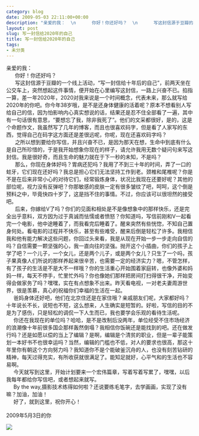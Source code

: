 ```yaml
---
category: blog
date: 2009-05-03 22:11:00+00:00
description: "亲爱的我：  \n      你好！你还好吗？  \n      写这封信源于豆瓣的"
layout: post
slug: 写一封信给2020年的自己
title: 写一封信给2020年的自己
tags:
- 未分类
---
```


亲爱的我：  
      你好！你还好吗？  
      写这封信源于豆瓣的一个线上活动，“写一封信给十年后的自己”，前两天坐在公交车上，突然想起这件事情，便开始在心里编写这封信，一路上兴奋不已。掐指一算，差一年2020年，2020对我来说是一个时间概念，代表未来，那么就写给2020年的你吧。你今年38岁哦，是不是还身体健康的活着呢？原本不想看别人写给自己的信，因为怕影响内心真实想说的话，结果还是忍不住全部看了一遍，其中有一句话很有意思，“要想忘了我，除非我死了”。他们的文采都很好，是的，这是个命题作文，我虽然写了几年的博客，而且也很喜欢码字，但是看了人家写的东西，觉得自己在码字这方面还是差很远呢，你呢，现在还喜欢码字吗？  
      之所以想到要给你写信，并且兴奋不已，是因为那天在想，生命中到底有什么是自己所珍惜的，于是我开始想象你现在的样子，请允许我用无数个疑问句来写这封信。我是很好奇，而且生命的魅力就在于下一秒的未知，不是吗？  
      那么，你现在身体好吗？胃病还犯吗？我用了不到三十年的时间，弄了一口的蛀牙，它们现在还好吗？我总是担心它们无法坚持工作到老。颈椎和尾椎呢？你是不是在后来非常小心的对待它们，经常锻炼身体，状况比我现在还要好呢？其他的部位呢，视力没有反弹吧？你那敏感的皮肤一定有很多皱纹了吧，呵呵，这个倒是预料之中，毕竟快四十岁了，这是挡不住的事情。不过，你应该可以很坦然的接受吧。  
      后来，你嫁给V了吗？你们的见面和相处是不是像想象中的那样快乐，还是完全出乎意料，双方因为过于真诚而怯懦或者愤怒？你知道吗，写信前刚和V一起看完一个电影，他中途睡着了，而我看完后睡着了。醒来突然有些恍惚，不知自己置身何处。看电影的过程并不快乐，甚至有些难受，醒来后倒是轻松了许多。我相信我和他有能力解决这些问题，你回过头来看，我是从现在开始一步一步走向自信的吗？自信需要一颗坚强的心，我一直向往的坚强。抛开这个小插曲，你们的孩子上学了吧？一个儿子，一个女儿，还是两个儿子，或是两个女儿？只生了一个吗，孩子果真像人们所说的那样养起来很辛苦，也需要一定的经济实力？嗯，不管怎样，有了孩子的生活是不是大不一样哦？你的生活重心开始围着家庭转，也像外婆和妈妈一样，每天不停手，忙里忙外吗？你也像她们那样把房间打扫得很干净，开始变得会做家务了吗？嘿嘿，实在有点想象不出来。昨天看电视，一对老夫妻周游世界，很是羡慕，真心的祝福你们幸福的生活在一起。  
     爸妈身体还好吧，他们在北京住还是在家住哦？亲戚朋友们呢，大家都好吗？十年说长不长，说短也不短，这么想来，人生确实是短暂的。好啦，写信的目的不是为了感伤，只是轻松的调侃一下人生而已，我也要学会乐观的看待生活呢。  
     你还在我现在的单位吗？哈哈，是不是改制后没两年，单位经受不住市场经济的浪潮像十年前很多国企那样轰然倒塌？我相信你饭碗还是能找到的吧。还在做发行吗？还是如愿以偿的当上了编辑？是啊，编辑是个清贫的职业，但是一辈子能策划一本好书不也很幸运吗？当然，编辑的门槛也不低，对人的要求也很高，那这十年里你有朝这个方向努力吗？我知道你不是个能破釜沉舟的人，也没有刻苦钻研的精神，每天过得充实，有所收获就很满足了。能知足就好，心平气和的生活也不容易啊。  
     今天就写到这里，开始计划要来一个宏伟篇章，写着写着写累了，嘿嘿，以后我每年都给你写信吧，或者想起来就写。  
     By the way,摄影技术练得如何啦？还说要练毛笔字，去学画画，实现了没有嘛？加油，加油！  
     好了，就到这里，祝你开心！  
                                                                                                                                 2009年5月3日的你  
  


![](http://img.zemanta.com/pixy.gif?x-id=2d583725-0428-89dc-bb29-776a6b9d7494)
